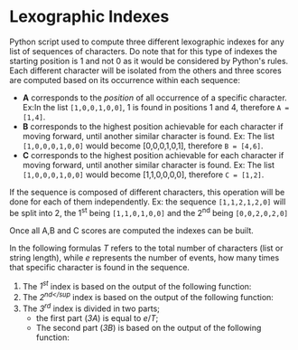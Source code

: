 # Lexographic Indexes
Python script used to compute three different lexographic indexes for any list of sequences of characters. 
Do note that for this type of indexes the starting position is 1 and not 0 as it would be considered by Python's rules.
Each different character will be isolated from the others and three scores are computed based on its occurrence within each sequence:
- **A** corresponds to the *position* of all occurrence of a specific character. 
  Ex:In the list `[1,0,0,1,0,0]`, 1 is found in positions 1 and 4, therefore `A = [1,4]`.
- **B** corresponds to the highest position achievable for each character if moving forward, until another similar character is found.
  Ex: The list `[1,0,0,0,1,0,0]` would become [0,0,0,1,0,1], therefore `B = [4,6]`.
- **C** corresponds to the highest position achievable for each character if moving forward, until another similar character is found.
  Ex: The list `[1,0,0,0,1,0,0]` would become [1,1,0,0,0,0], therefore `C = [1,2]`.

If the sequence is composed of different characters, this operation will be done for each of them independently.
Ex: the sequence `[1,1,2,1,2,0]` will be split into 2, the 1<sup>st</sup> being `[1,1,0,1,0,0]` and the 2<sup>nd</sup> being `[0,0,2,0,2,0]`

Once all A,B and C scores are computed the indexes can be built. 

In the following formulas $T$ refers to the total number of characters (list or string length), while $e$ represents the number of events, how many times that specific character is found in the sequence.
1. The *1<sup>st</sup>* index is based on the output of the following function:
2. The *2<sup>nd</sup* index is based on the output of the following function:
3. The *3<sup>rd</sup>* index is divided in two parts;
   - the first part (*3A*) is equal to $e/T$;
   - The second part (*3B*) is based on the output of the following function:
